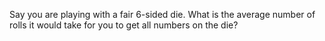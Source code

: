 Say you are playing with a fair 6-sided die. What is the average number of rolls it would take for you to get all numbers on the die?